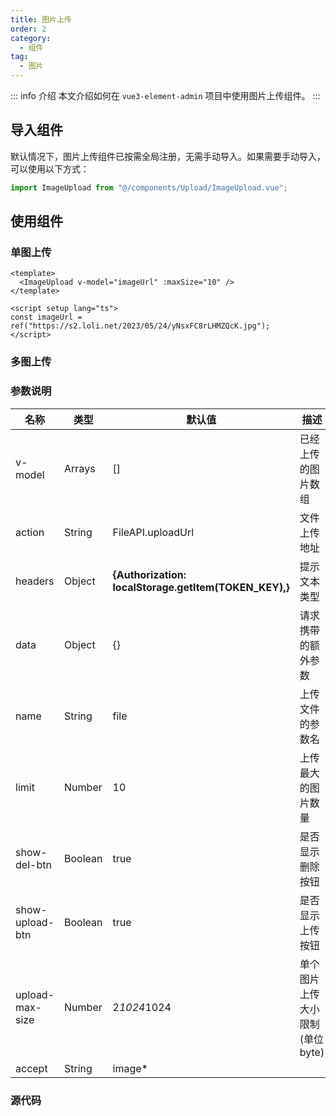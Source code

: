 ```yaml
---
title: 图片上传
order: 2
category:
  - 组件
tag:
  - 图片
---
```


::: info 介绍
本文介绍如何在 `vue3-element-admin` 项目中使用图片上传组件。
:::



## 导入组件

默认情况下，图片上传组件已按需全局注册，无需手动导入。如果需要手动导入，可以使用以下方式：

```typescript
import ImageUpload from "@/components/Upload/ImageUpload.vue";
```

## 使用组件

### 单图上传

```vue
<template>
  <ImageUpload v-model="imageUrl" :maxSize="10" />
</template>

<script setup lang="ts">
const imageUrl = ref("https://s2.loli.net/2023/05/24/yNsxFC8rLHMZQcK.jpg");
</script>
```



### 多图上传


### 参数说明

| 名称            | 类型    | 默认值                                            | 描述                            |
| --------------- | ------- | ------------------------------------------------- | ------------------------------- |
| v-model         | Arrays  | []                                              | 已经上传的图片数组              |
| action          | String  | FileAPI.uploadUrl                                 | 文件上传地址                    |
| headers         | Object  | **{Authorization: localStorage.getItem(TOKEN_KEY),}** | 提示文本类型                    |
| data            | Object  | {}                                                | 请求携带的额外参数              |
| name            | String  | file                                              | 上传文件的参数名                |
| limit           | Number  | 10                                                | 上传最大的图片数量              |
| show-del-btn    | Boolean | true                                              | 是否显示删除按钮                |
| show-upload-btn | Boolean | true                                              | 是否显示上传按钮                |
| upload-max-size | Number  | 2*1024*1024                                   | 单个图片上传大小限制(单位 byte) |
| accept          | String  | image\*         


### 源代码


